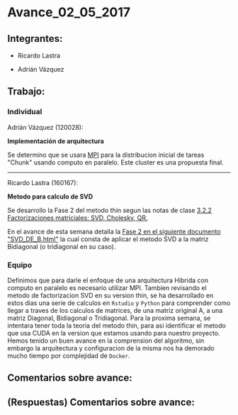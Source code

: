 # Avance_02_05_2017

## Integrantes:

* Ricardo Lastra

* Adrián Vázquez

## Trabajo:

### Individual

Adrián Vázquez (120028):


__Implementación de arquitectura__

Se determino que se usara [MPI](mpi.md) para  la distribucion inicial de tareas "Chunk" usando computo en paralelo. Este cluster es una propuesta final.

____


Ricardo Lastra (160167):

__Metodo para calculo de SVD__

Se desarrollo la Fase 2 del metodo thin segun las notas de clase [3.2.2 Factorizaciones matriciales: SVD, Cholesky, QR.](https://www.dropbox.com/sh/azwz5p69bnbamtw/AAB5t2SafFK_1XvthNT9Tflda?dl=0)

En el avance de esta semana detalla la [Fase 2 en el siguiente documento "SVD_DE_B.html"](https://drive.google.com/drive/folders/0B5eQQH_TPIY-YjVmSE5NS3BSYzQ) la cual consta de aplicar el metodo SVD a la matriz Bidiagonal (o tridiagonal en su caso).


### Equipo
Definimos que para darle el enfoque de una arquitectura Hibrida con computo en paralelo es necesario utilizar MPI.
Tambien revisando el metodo de factorizacion SVD en su version thin, se ha desarrollado en estos dias una serie de calculos en `Rstudio` y `Python` para comprender como llegar a traves de los calculos de matrices, de una matriz original A, a una matriz Diagonal, Bidiagonal o Tridiagonal.
Para la proxima semana, se intentara tener toda la teoria del metodo thin, para asi identificar el metodo que usa CUDA en la version que estamos usando para nuestro proyecto. 
Hemos tenido un buen avance en la comprension del algoritmo, sin embargo la arquitectura y configuracion de la misma nos ha demorado mucho tiempo por complejidad de `Docker`.


## Comentarios sobre avance:

## (Respuestas) Comentarios sobre avance:
